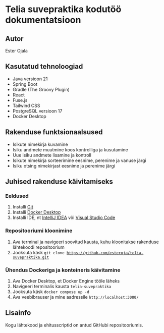 # Telia suvepraktika kodutöö dokumentatsioon

## Autor
Ester Ojala

## Kasutatud tehnoloogiad
- Java versioon 21
- Spring Boot
- Gradle (The Groovy Plugin)
- React
- Fuse.js
- Tailwind CSS
- PostgreSQL versioon 17
- Docker Desktop

## Rakenduse funktsionaalsused
- Isikute nimekirja kuvamine
- Isiku andmete muutmine koos kontrolliga ja kusutamine
- Uue isiku andmete lisamine ja kontroll
- Isikute nimekirja sorteerimine eesnime, perenime ja vanuse järgi
- Isiku otsing nimekirjast eesnime ja perenime järgi

## Juhised rakenduse käivitamiseks
### Eeldused
1. Installi [Git](https://git-scm.com/downloads)
2. Installi [Docker Desktop](https://docs.docker.com/get-started/get-docker/)
3. Installi IDE, nt [IntelliJ IDEA](https://www.jetbrains.com/idea/download/?section=windows) või [Visual Studio Code](https://code.visualstudio.com/)

### Repositooriumi kloonimine
1. Ava terminal ja navigeeri soovitud kausta, kuhu kloonitakse rakenduse lähtekoodi repositoorium
2. Jooksuta käsk  <code>git clone https://github.com/esteroja/telia-suvepraktika.git</code>

### Ühendus Dockeriga ja konteineris käivitamine
1. Ava Docker Desktop, et Docker Engine tööle läheks
1. Navigeeri terminalis kausta <code>telia-suvepraktika</code>
2. Jooksuta käsk <code>docker compose up -d</code>
3. Ava veebibrauser ja mine aadressile <code>http://localhost:3000/</code>

## Lisainfo
Kogu lähtekood ja ehitusscriptid on antud GitHubi repositooriumis.

